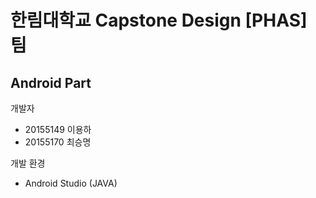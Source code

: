 # 한림대학교 Capstone Design [PHAS] 팀 
## Android Part

개발자
* 20155149 이용하
* 20155170 최승명

개발 환경
* Android Studio (JAVA)

